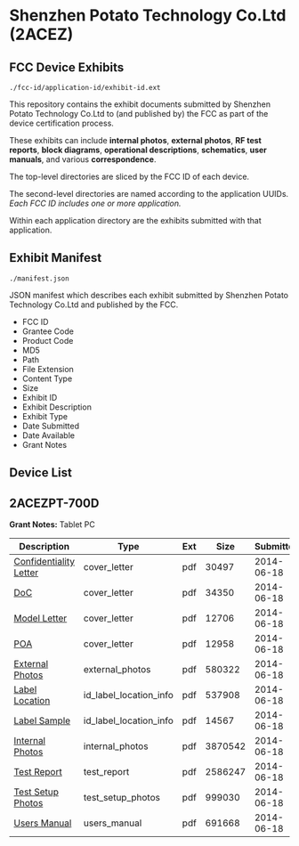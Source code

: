 # Shenzhen Potato Technology Co.Ltd (2ACEZ)
## FCC Device Exhibits

```
./fcc-id/application-id/exhibit-id.ext
```

This repository contains the exhibit documents submitted by Shenzhen Potato Technology Co.Ltd to (and published by) the FCC as part of the device certification process.

These exhibits can include **internal photos**, **external photos**, **RF test reports**, **block diagrams**, **operational descriptions**, **schematics**, **user manuals**, and various **correspondence**.

The top-level directories are sliced by the FCC ID of each device.

The second-level directories are named according to the application UUIDs. *Each FCC ID includes one or more application.*

Within each application directory are the exhibits submitted with that application. 

## Exhibit Manifest

```
./manifest.json
```

JSON manifest which describes each exhibit submitted by Shenzhen Potato Technology Co.Ltd and published by the FCC.

- FCC ID
- Grantee Code
- Product Code
- MD5
- Path
- File Extension
- Content Type
- Size
- Exhibit ID
- Exhibit Description
- Exhibit Type
- Date Submitted
- Date Available
- Grant Notes

## Device List
## 2ACEZPT-700D
**Grant Notes:** Tablet PC

| Description | Type | Ext | Size | Submitted | Available |
| ----------- | ---- | --- | ---- | --------- | --------- |
| [Confidentiality Letter](2ACEZPT-700D/5f1c8d16aff40a490018b50d60b0637c/2298664.pdf) | cover_letter | pdf | 30497 | 2014-06-18 | 2014-06-18 |
| [DoC](2ACEZPT-700D/5f1c8d16aff40a490018b50d60b0637c/2298666.pdf) | cover_letter | pdf | 34350 | 2014-06-18 | 2014-06-18 |
| [Model Letter](2ACEZPT-700D/5f1c8d16aff40a490018b50d60b0637c/2298670.pdf) | cover_letter | pdf | 12706 | 2014-06-18 | 2014-06-18 |
| [POA](2ACEZPT-700D/5f1c8d16aff40a490018b50d60b0637c/2298671.pdf) | cover_letter | pdf | 12958 | 2014-06-18 | 2014-06-18 |
| [External Photos](2ACEZPT-700D/5f1c8d16aff40a490018b50d60b0637c/2298665.pdf) | external_photos | pdf | 580322 | 2014-06-18 | 2014-06-18 |
| [Label Location](2ACEZPT-700D/5f1c8d16aff40a490018b50d60b0637c/2298668.pdf) | id_label_location_info | pdf | 537908 | 2014-06-18 | 2014-06-18 |
| [Label Sample](2ACEZPT-700D/5f1c8d16aff40a490018b50d60b0637c/2298669.pdf) | id_label_location_info | pdf | 14567 | 2014-06-18 | 2014-06-18 |
| [Internal Photos](2ACEZPT-700D/5f1c8d16aff40a490018b50d60b0637c/2298667.pdf) | internal_photos | pdf | 3870542 | 2014-06-18 | 2014-06-18 |
| [Test Report](2ACEZPT-700D/5f1c8d16aff40a490018b50d60b0637c/2298672.pdf) | test_report | pdf | 2586247 | 2014-06-18 | 2014-06-18 |
| [Test Setup Photos](2ACEZPT-700D/5f1c8d16aff40a490018b50d60b0637c/2298673.pdf) | test_setup_photos | pdf | 999030 | 2014-06-18 | 2014-06-18 |
| [Users Manual](2ACEZPT-700D/5f1c8d16aff40a490018b50d60b0637c/2298674.pdf) | users_manual | pdf | 691668 | 2014-06-18 | 2014-06-18 |
